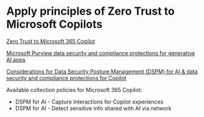 # Apply principles of Zero Trust to Microsoft Copilots

[Zero Trust to Microsoft 365 Copilot](https://learn.microsoft.com/en-us/security/zero-trust/copilots/apply-zero-trust-copilots-overview)

[Microsoft Purview data security and compliance protections for generative AI apps](https://learn.microsoft.com/en-us/purview/ai-microsoft-purview)

[Considerations for Data Security Posture Management (DSPM) for AI & data security and compliance protections for Copilot](https://learn.microsoft.com/en-us/purview/ai-microsoft-purview-considerations)

Available collection policies for Microsoft 365 Copilot:

- DSPM for AI - Capture interactions for Copilot experiences
- DSPM for AI - Detect sensitive info shared with AI via network
